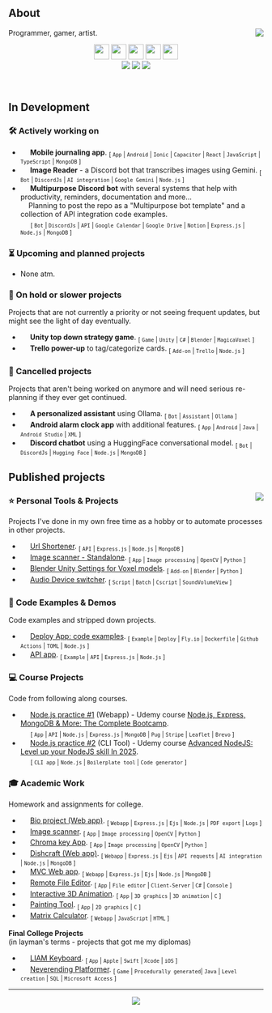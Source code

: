 ## About

[<img align="right" src="https://github-readme-stats.vercel.app/api/wakatime?username=Len&api_domain=wakapi.dev&bg_color=1A202C&title_color=A899E6&icon_color=2F855A&text_color=ffffff&custom_title=Top%20Languages%20(last%20year)&layout=compact&langs_count=6&hide=Plain%20Text,misc,unknown">](## "Wakapi stats")

Programmer, gamer, artist.

<p align="center" >
  <img height="30px;" src="https://skillicons.dev/icons?i=nodejs" />
  <img height="30px;" src="https://skillicons.dev/icons?i=express" />
  <img height="30px;" src="https://skillicons.dev/icons?i=mongodb" />
  <img height="30px;" src="https://skillicons.dev/icons?i=python" />
  <img height="30px;" src="https://skillicons.dev/icons?i=java" /><br>
  
  <img src="https://wakapi.dev/api/badge/Len/Len/interval:week?label=Week">
  <img src="https://wakapi.dev/api/badge/Len/Len/interval:month?color=816fb6&label=Month">
  <img src="https://wakapi.dev/api/badge/Len/Len/interval:year?color=3178c6&label=Year">
</p>
<br>

## In Development

### 🛠 Actively working on

- [<img height="15px;" src="https://avatars.githubusercontent.com/u/3171503?s=48&v=4">](## "Ionic app") **Mobile journaling app**.
  <sub>[ `App` | `Android` | `Ionic` | `Capacitor` | `React` | `JavaScript` | `TypeScript` | `MongoDB` ]</sub>
- [<img height="15px;" src="https://uxwing.com/wp-content/themes/uxwing/download/brands-and-social-media/google-gemini-icon.png">](## "Google Gemini") **Image Reader** - a Discord bot that transcribes images using Gemini.
  <sub>[ `Bot` | `DiscordJs` | `AI integration` | `Google Gemini` | `Node.js` ]</sub>
- [<img height="15px;" src="https://skillicons.dev/icons?i=discord">](## "Discord Bot") **Multipurpose Discord bot** with several systems that help with productivity, reminders, documentation and more...<br>
  &#x200B; &#x200B; &#x200B; &#x200B; &#x200B;
  Planning to post the repo as a "Multipurpose bot template" and a collection of API integration code examples.<br>
  &#x200B; &#x200B; &#x200B; &#x200B; &#x200B;
  <sub>[ `Bot` | `DiscordJs` | `API` | `Google Calendar` | `Google Drive` | `Notion` | `Express.js` | `Node.js` | `MongoDB` ]</sub>

### ⏳ Upcoming and planned projects

- None atm.

### 🪫 On hold or slower projects

Projects that are not currently a priority or not seeing frequent updates, but might see the light of day eventually.

- [<img height="15px;" src="https://skillicons.dev/icons?i=unity">](## "Unity Game") **Unity top down strategy game**.
  <sub>[ `Game` | `Unity` | `C#` | `Blender` | `MagicaVoxel` ]</sub>
- [<img height="15px;" src="https://cdn.iconscout.com/icon/free/png-512/free-trello-9-722650.png?f=webp&w=15">](# "Trello power-up") **Trello power-up** to tag/categorize cards.
  <sub>[ `Add-on` | `Trello` | `Node.js` ]</sub>

### 🚫 Cancelled projects

Projects that aren't being worked on anymore and will need serious re-planning if they ever get continued.

- [<img height="15px;" src="https://avatars.githubusercontent.com/u/151674099?s=48&v=4">](## "Ollama") **A personalized assistant** using Ollama.
  <sub>[ `Bot` | `Assistant` | `Ollama` ]</sub>
- [<img height="15px;" src="https://skillicons.dev/icons?i=androidstudio">](## "Android App") **Android alarm clock app** with additional features.
  <sub>[ `App` | `Android` | `Java` | `Android Studio` | `XML` ]</sub>
- [<img height="15px;" src="https://skillicons.dev/icons?i=discord">](## "Discord Bot") **Discord chatbot** using a HuggingFace conversational model.
  <sub>[ `Bot` | `DiscordJs` | `Hugging Face` | `Node.js` | `MongoDB` ]</sub>

## Published projects

<img align="right" src="https://github-readme-stats.vercel.app/api/top-langs/?username=ElenaChes&bg_color=1A202C&title_color=A899E6&text_color=ffffff&custom_title=Top%20Languages%20in%20Public%20Repos&layout=donut-vertical">

### ⭐ Personal Tools & Projects

Projects I've done in my own free time as a hobby or to automate processes in other projects.

- [<img height="15px;" src="https://skillicons.dev/icons?i=nodejs">](## "Node.js App") [Url Shortener](https://github.com/ElenaChes/Express-Js--URL-shortener).
  <sub>[ `API` | `Express.js` | `Node.js` | `MongoDB` ]</sub>
- [<img height="15px;" src="https://skillicons.dev/icons?i=python">](## "Python") [Image scanner - Standalone](https://github.com/ElenaChes/Python-Image-scanner-Standalone).
  <sub>[ `App` | `Image processing` | `OpenCV` | `Python` ]</sub>
- [<img height="15px;" src="https://skillicons.dev/icons?i=blender">](## "Blender add-on") [Blender Unity Settings for Voxel models](https://github.com/ElenaChes/Blender-Unity-Settings-Voxel-models#blender-unity-settings-for-voxel-models).
  <sub>[ `Add-on` | `Blender` | `Python` ]</sub>
- [<img height="15px;" src="https://www.awicons.com/free-icons/download/system-icons/pleasant-icons-by-harwen-zhang/png/128/MS-DOS-Batch-File.png">](## "Batch Script") [Audio Device switcher](https://github.com/ElenaChes/Batch--Audio-Device-switcher).
  <sub>[ `Script` | `Batch` | `Cscript` | `SoundVolumeView` ]</sub>

### 🔬 Code Examples & Demos

Code examples and stripped down projects.

- [<img height="15px;" src="https://cdn.iconscout.com/icon/free/png-512/free-fly-dot-io-logo-icon-3030140.png?f=webp&w=15">](## "Fly.io deploy examples") [Deploy App: code examples](https://github.com/ElenaChes/Deploy-App--code-examples).
  <sub>[ `Example` | `Deploy` | `Fly.io` | `Dockerfile` | `Github Actions` | `TOML` | `Node.js` ]</sub>
- [<img height="15px;" src="https://skillicons.dev/icons?i=nodejs">](## "Node.js App example") [API app](https://github.com/ElenaChes/Express-Js-API).
  <sub>[ `Example` | `API` | `Express.js` | `Node.js` ]</sub>

### 💻 Course Projects

Code from following along courses.

- [<img height="15px;" src="https://skillicons.dev/icons?i=nodejs">](## "Node.js App") [Node.js practice #1](https://github.com/ElenaChes/node-js-practice-1) (Webapp) - Udemy course [Node.js, Express, MongoDB & More: The Complete Bootcamp](https://www.udemy.com/course/nodejs-express-mongodb-bootcamp).<br>
  &#x200B; &#x200B; &#x200B; &#x200B; &#x200B;
  <sub>[ `App` | `API` | `Node.js` | `Express.js` | `MongoDB` | `Pug` | `Stripe` | `Leaflet` | `Brevo` ]</sub>
- [<img height="15px;" src="https://skillicons.dev/icons?i=nodejs">](## "Node.js App") [Node.js practice #2](https://github.com/ElenaChes/node-js-practice-2) (CLI Tool) - Udemy course [Advanced NodeJS: Level up your NodeJS skill In 2025](https://www.udemy.com/course/leveling-up-your-skill-as-a-nodejs-developer).<br>
  &#x200B; &#x200B; &#x200B; &#x200B; &#x200B;
  <sub>[ `CLI app` | `Node.js` | `Boilerplate tool` | `Code generator` ]</sub>

### 🎓 Academic Work

Homework and assignments for college.

- [<img height="15px;" src="https://skillicons.dev/icons?i=express">](## "Express.js webapp") [Bio project (Web app)](https://github.com/RoeiHarfi/Node-Js-Express-bio-project).
  <sub>[ `Webapp` | `Express.js` | `Ejs` | `Node.js` | `PDF export` | `Logs` ]</sub>
- [<img height="15px;" src="https://skillicons.dev/icons?i=python">](## "Python") [Image scanner](https://github.com/ElenaChes/Python-Image-scanner).
  <sub>[ `App` | `Image processing` | `OpenCV` | `Python` ]</sub>
- [<img height="15px;" src="https://skillicons.dev/icons?i=python">](## "Python") [Chroma key App](https://github.com/ElenaChes/Python-Chroma-key-App).
  <sub>[ `App` | `Image processing` | `OpenCV` | `Python` ]</sub>
- [<img height="15px;" src="https://skillicons.dev/icons?i=express">](## "Express.js webapp") [Dishcraft (Web app)](https://github.com/GrandaddyShmax/Dishcraft-WebApp).
  <sub>[ `Webapp` | `Express.js` | `Ejs` | `API requests` | `AI integration` | `Node.js` | `MongoDB` ]</sub>
- [<img height="15px;" src="https://skillicons.dev/icons?i=express">](## "Express.js webapp") [MVC Web app](https://github.com/ElenaChes/Node-Js-Express-MVC-Web-App).
  <sub>[ `Webapp` | `Express.js` | `Ejs` | `Node.js` | `MongoDB` ]</sub>
- [<img height="15px;" src="https://skillicons.dev/icons?i=cs">](## "C# App") [Remote File Editor](https://github.com/ElenaChes/Csharp-Remote-Text-File-Editor--Client-Server).
  <sub>[ `App` | `File editor` | `Client-Server` | `C#` | `Console` ]</sub>
- [<img height="15px;" src="https://skillicons.dev/icons?i=c">](## "C 3D Graphics") [Interactive 3D Animation](https://github.com/ElenaChes/C-Graphics-Basic-3D-Interactive-Animation).
  <sub>[ `App` | `3D graphics` | `3D animation` | `C` ]</sub>
- [<img height="15px;" src="https://skillicons.dev/icons?i=c">](## "C 2D Graphics") [Painting Tool](https://github.com/ElenaChes/C-Graphics-2D-Painting-Tool).
  <sub>[ `App` | `2D graphics` | `C` ]</sub>
- [<img height="15px;" src="https://skillicons.dev/icons?i=js">](## "Javascript webapp") [Matrix Calculator](https://github.com/ElenaChes/JavaScript-HTML-Matrix-Calculator).
  <sub>[ `Webapp` | `JavaScript` | `HTML` ]</sub>

**Final College Projects**<br>
(in layman's terms - projects that got me my diplomas)

- [<img height="15px;" src="https://skillicons.dev/icons?i=swift">](## "iOS App") [LIAM Keyboard](https://github.com/RoeiHarfi/Accessible-Keyboard).
  <sub>[ `App` | `Apple` | `Swift` | `Xcode` | `iOS` ]</sub>
- [<img height="15px;" src="https://skillicons.dev/icons?i=java">](## "Java Game") [Neverending Platformer](https://github.com/ElenaChes/Java-SQL-Game--Neverending-Platformer).
  <sub>[ `Game` | `Procedurally generated`| `Java` | `Level creation` | `SQL` | `Microsoft Access` ]</sub>

---

<p align="center">
  <img src="https://img.shields.io/github/last-commit/ElenaChes/ElenaChes/main?label=Last%20updated&color=1A202C&logo=github">
</p>
